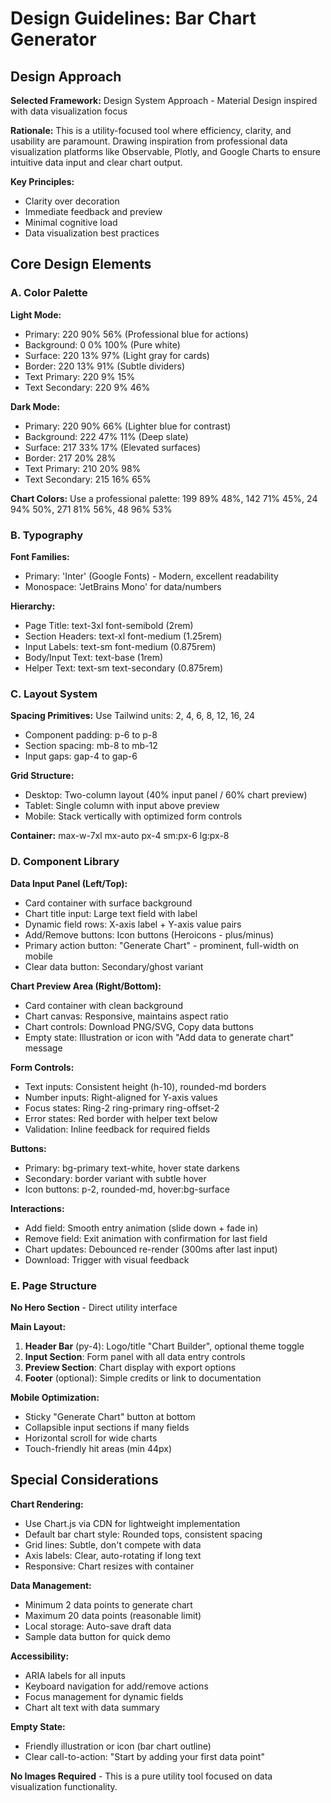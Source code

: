 # Design Guidelines: Bar Chart Generator

## Design Approach

**Selected Framework:** Design System Approach - Material Design inspired with data visualization focus

**Rationale:** This is a utility-focused tool where efficiency, clarity, and usability are paramount. Drawing inspiration from professional data visualization platforms like Observable, Plotly, and Google Charts to ensure intuitive data input and clear chart output.

**Key Principles:**
- Clarity over decoration
- Immediate feedback and preview
- Minimal cognitive load
- Data visualization best practices

## Core Design Elements

### A. Color Palette

**Light Mode:**
- Primary: 220 90% 56% (Professional blue for actions)
- Background: 0 0% 100% (Pure white)
- Surface: 220 13% 97% (Light gray for cards)
- Border: 220 13% 91% (Subtle dividers)
- Text Primary: 220 9% 15%
- Text Secondary: 220 9% 46%

**Dark Mode:**
- Primary: 220 90% 66% (Lighter blue for contrast)
- Background: 222 47% 11% (Deep slate)
- Surface: 217 33% 17% (Elevated surfaces)
- Border: 217 20% 28%
- Text Primary: 210 20% 98%
- Text Secondary: 215 16% 65%

**Chart Colors:** Use a professional palette: 199 89% 48%, 142 71% 45%, 24 94% 50%, 271 81% 56%, 48 96% 53%

### B. Typography

**Font Families:**
- Primary: 'Inter' (Google Fonts) - Modern, excellent readability
- Monospace: 'JetBrains Mono' for data/numbers

**Hierarchy:**
- Page Title: text-3xl font-semibold (2rem)
- Section Headers: text-xl font-medium (1.25rem)
- Input Labels: text-sm font-medium (0.875rem)
- Body/Input Text: text-base (1rem)
- Helper Text: text-sm text-secondary (0.875rem)

### C. Layout System

**Spacing Primitives:** Use Tailwind units: 2, 4, 6, 8, 12, 16, 24
- Component padding: p-6 to p-8
- Section spacing: mb-8 to mb-12
- Input gaps: gap-4 to gap-6

**Grid Structure:**
- Desktop: Two-column layout (40% input panel / 60% chart preview)
- Tablet: Single column with input above preview
- Mobile: Stack vertically with optimized form controls

**Container:** max-w-7xl mx-auto px-4 sm:px-6 lg:px-8

### D. Component Library

**Data Input Panel (Left/Top):**
- Card container with surface background
- Chart title input: Large text field with label
- Dynamic field rows: X-axis label + Y-axis value pairs
- Add/Remove buttons: Icon buttons (Heroicons - plus/minus)
- Primary action button: "Generate Chart" - prominent, full-width on mobile
- Clear data button: Secondary/ghost variant

**Chart Preview Area (Right/Bottom):**
- Card container with clean background
- Chart canvas: Responsive, maintains aspect ratio
- Chart controls: Download PNG/SVG, Copy data buttons
- Empty state: Illustration or icon with "Add data to generate chart" message

**Form Controls:**
- Text inputs: Consistent height (h-10), rounded-md borders
- Number inputs: Right-aligned for Y-axis values
- Focus states: Ring-2 ring-primary ring-offset-2
- Error states: Red border with helper text below
- Validation: Inline feedback for required fields

**Buttons:**
- Primary: bg-primary text-white, hover state darkens
- Secondary: border variant with subtle hover
- Icon buttons: p-2, rounded-md, hover:bg-surface

**Interactions:**
- Add field: Smooth entry animation (slide down + fade in)
- Remove field: Exit animation with confirmation for last field
- Chart updates: Debounced re-render (300ms after last input)
- Download: Trigger with visual feedback

### E. Page Structure

**No Hero Section** - Direct utility interface

**Main Layout:**
1. **Header Bar** (py-4): Logo/title "Chart Builder", optional theme toggle
2. **Input Section**: Form panel with all data entry controls
3. **Preview Section**: Chart display with export options
4. **Footer** (optional): Simple credits or link to documentation

**Mobile Optimization:**
- Sticky "Generate Chart" button at bottom
- Collapsible input sections if many fields
- Horizontal scroll for wide charts
- Touch-friendly hit areas (min 44px)

## Special Considerations

**Chart Rendering:**
- Use Chart.js via CDN for lightweight implementation
- Default bar chart style: Rounded tops, consistent spacing
- Grid lines: Subtle, don't compete with data
- Axis labels: Clear, auto-rotating if long text
- Responsive: Chart resizes with container

**Data Management:**
- Minimum 2 data points to generate chart
- Maximum 20 data points (reasonable limit)
- Local storage: Auto-save draft data
- Sample data button for quick demo

**Accessibility:**
- ARIA labels for all inputs
- Keyboard navigation for add/remove actions
- Focus management for dynamic fields
- Chart alt text with data summary

**Empty State:**
- Friendly illustration or icon (bar chart outline)
- Clear call-to-action: "Start by adding your first data point"

**No Images Required** - This is a pure utility tool focused on data visualization functionality.